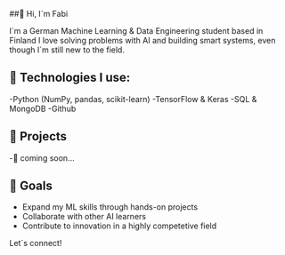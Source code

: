 ##👋 Hi, I´m Fabi

I´m a German Machine Learning & Data Engineering student based in Finland
I love solving problems with AI and building smart systems, even though I´m still new to the field.

## 🔧 Technologies I use:
-Python (NumPy, pandas, scikit-learn)
-TensorFlow & Keras
-SQL & MongoDB
-Github

## 🧪 Projects
-🚀 coming soon...

## 🎯 Goals
- Expand my ML skills through hands-on projects
- Collaborate with other AI learners
- Contribute to innovation in a highly competetive field

Let´s connect!

<!--
**fabianfrank-ai/fabianfrank-ai** is a ✨ _special_ ✨ repository because its `README.md` (this file) appears on your GitHub profile.

Here are some ideas to get you started:

- 🔭 I’m currently working on ...
- 🌱 I’m currently learning ...
- 👯 I’m looking to collaborate on ...
- 🤔 I’m looking for help with ...
- 💬 Ask me about ...
- 📫 How to reach me: ...
- 😄 Pronouns: ...
- ⚡ Fun fact: ...
-->
